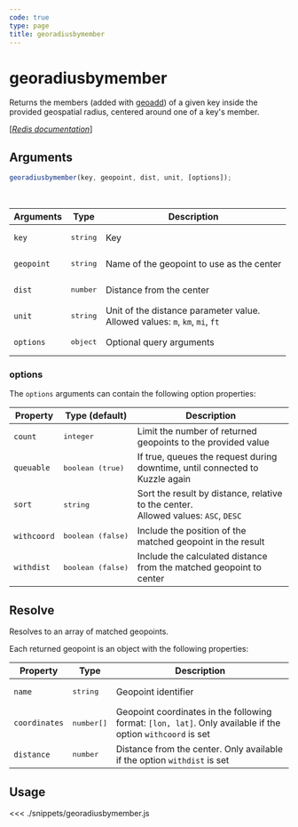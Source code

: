 ```yaml
---
code: true
type: page
title: georadiusbymember
---
```


# georadiusbymember

Returns the members (added with [geoadd](/sdk/js/6/controllers/ms/geoadd)) of a given key inside the provided geospatial radius, centered around one of a key's member.

[[_Redis documentation_]](https://redis.io/commands/georadiusbymember)

## Arguments

```js
georadiusbymember(key, geopoint, dist, unit, [options]);
```

<br/>

| Arguments  | Type              | Description                                                                     |
| ---------- | ----------------- | ------------------------------------------------------------------------------- |
| `key`      | <pre>string</pre> | Key                                                                             |
| `geopoint` | <pre>string</pre> | Name of the geopoint to use as the center                                       |
| `dist`     | <pre>number</pre> | Distance from the center                                                        |
| `unit`     | <pre>string</pre> | Unit of the distance parameter value.<br/>Allowed values: `m`, `km`, `mi`, `ft` |
| `options`  | <pre>object</pre> | Optional query arguments                                                        |

### options

The `options` arguments can contain the following option properties:

| Property    | Type (default)             | Description                                                                            |
| ----------- | -------------------------- | -------------------------------------------------------------------------------------- |
| `count`     | <pre>integer</pre>         | Limit the number of returned geopoints to the provided value                           |
| `queuable`  | <pre>boolean (true)</pre>  | If true, queues the request during downtime, until connected to Kuzzle again           |
| `sort`      | <pre>string</pre>          | Sort the result by distance, relative to the center.<br/>Allowed values: `ASC`, `DESC` |
| `withcoord` | <pre>boolean (false)</pre> | Include the position of the matched geopoint in the result                             |
| `withdist`  | <pre>boolean (false)</pre> | Include the calculated distance from the matched geopoint to center                    |

## Resolve

Resolves to an array of matched geopoints.

Each returned geopoint is an object with the following properties:

| Property      | Type                | Description                                                                                                 |
| ------------- | ------------------- | ----------------------------------------------------------------------------------------------------------- |
| `name`        | <pre>string</pre>   | Geopoint identifier                                                                                         |
| `coordinates` | <pre>number[]</pre> | Geopoint coordinates in the following format: `[lon, lat]`. Only available if the option `withcoord` is set |
| `distance`    | <pre>number</pre>   | Distance from the center. Only available if the option `withdist` is set                                    |

## Usage

<<< ./snippets/georadiusbymember.js
